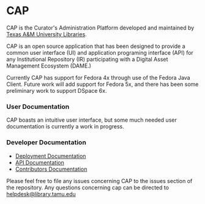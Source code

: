 # CAP

CAP is the Curator's Administration Platform developed and maintained by [Texas A&M University Libraries](http://library.tamu.edu). 

CAP is an open source application that has been designed to provide a common user interface (UI) and application programing interface (API) for any Institutional Repository (IR) participating with a Digital Asset Management Ecosystem (DAME.)

Currently CAP has support for Fedora 4x through use of the Fedora Java Client. Future work will add support for Fedora 5x, and there has been some preliminary work to support DSpace 6x.

### User Documentation

CAP boasts an intuitive user interface, but some much needed user documentation is currently a work in progress.

### Developer Documentation

- [Deployment Documentation](https://github.com/TAMULib/Cap/blob/master/deployment.md)
- [API Documentation](https://github.com/TAMULib/Cap/blob/master/api.md)
- [Contributors Documentation](https://github.com/TAMULib/Cap/blob/master/contributor.md)


Please feel free to file any issues concerning CAP to the issues section of the repository. Any questions concerning cap can be directed to [helpdesk@library.tamu.edu]()
